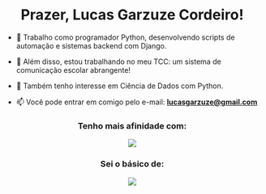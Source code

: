  <h1 align="center">Prazer, Lucas Garzuze Cordeiro!</h1>

- 🐍 Trabalho como programador Python, desenvolvendo scripts de automação e sistemas backend com Django.
- 🐘 Além disso, estou trabalhando no meu TCC: um sistema de comunicação escolar abrangente!
- 🤝 Também tenho interesse em Ciência de Dados com Python.

- 📫 Você pode entrar em comigo pelo e-mail: **lucasgarzuze@gmail.com**

<h3 align="center">Tenho mais afinidade com:</h3>
<p align="center">
  <a href="https://skillicons.dev">
      <img src="https://skillicons.dev/icons?i=py,django,php,jquery,html,css,tailwind,js&perline=4" />
  </a>
</p>

<h3 align="center">Sei o básico de:</h3>
<p align="center">
  <a href="https://skillicons.dev">
      <img src="https://skillicons.dev/icons?i=c,java,linux,mysql" />
  </a>
</p>
